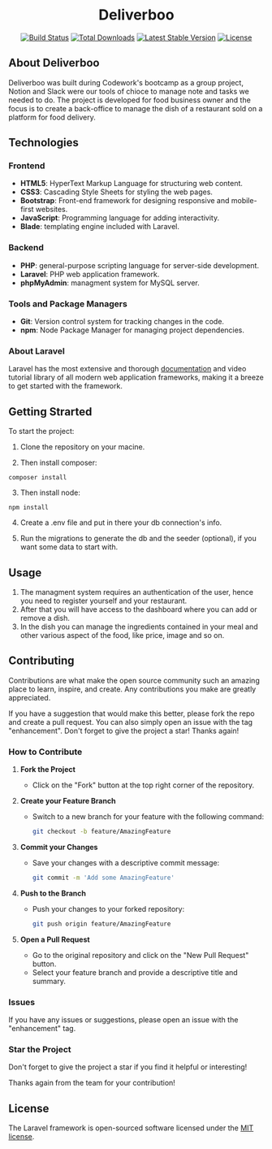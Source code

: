 <h1 align="center">Deliverboo</h1>

<p align="center">
<a href="https://github.com/laravel/framework/actions"><img src="https://github.com/laravel/framework/workflows/tests/badge.svg" alt="Build Status"></a>
<a href="https://packagist.org/packages/laravel/framework"><img src="https://img.shields.io/packagist/dt/laravel/framework" alt="Total Downloads"></a>
<a href="https://packagist.org/packages/laravel/framework"><img src="https://img.shields.io/packagist/v/laravel/framework" alt="Latest Stable Version"></a>
<a href="https://packagist.org/packages/laravel/framework"><img src="https://img.shields.io/packagist/l/laravel/framework" alt="License"></a>
</p>

## About Deliverboo

Deliverboo was built during Codework's bootcamp as a group project, Notion and Slack were our tools of chioce to manage note and tasks we needed to do. The project is developed for food business owner and the focus is to create a back-office to manage the dish of a restaurant sold on a platform for food delivery.

## Technologies

### Frontend
- **HTML5**: HyperText Markup Language for structuring web content.
- **CSS3**: Cascading Style Sheets for styling the web pages.
- **Bootstrap**: Front-end framework for designing responsive and mobile-first websites.
- **JavaScript**: Programming language for adding interactivity.
- **Blade**: templating engine included with Laravel.

### Backend
- **PHP**: general-purpose scripting language for server-side development.
- **Laravel**: PHP web application framework.
- **phpMyAdmin**: managment system for MySQL server.

### Tools and Package Managers

- **Git**: Version control system for tracking changes in the code.
- **npm**: Node Package Manager for managing project dependencies.

### About Laravel

Laravel has the most extensive and thorough [documentation](https://laravel.com/docs) and video tutorial library of all modern web application frameworks, making it a breeze to get started with the framework.


## Getting Strarted

To start the project: 
1) Clone the repository on your macine.

2) Then install composer:
```
composer install
```
3) Then install node:
```
npm install
```
4) Create a .env file and put in there your db connection's info.

5) Run the migrations to generate the db and the seeder (optional), if you want some data to start with.


## Usage

1. The managment system requires an authentication of the user, hence you need to register yourself and your restaurant.
2. After that you will have access to the dashboard where you can add or remove a dish.
3. In the dish you can manage the ingredients contained in your meal and other various aspect of the food, like price, image and so on.

## Contributing

Contributions are what make the open source community such an amazing place to learn, inspire, and create. Any contributions you make are greatly appreciated.

If you have a suggestion that would make this better, please fork the repo and create a pull request. You can also simply open an issue with the tag "enhancement". Don't forget to give the project a star! Thanks again!

### How to Contribute

1. **Fork the Project**
   - Click on the "Fork" button at the top right corner of the repository.

2. **Create your Feature Branch**
   - Switch to a new branch for your feature with the following command:
     ```bash
     git checkout -b feature/AmazingFeature
     ```

3. **Commit your Changes**
   - Save your changes with a descriptive commit message:
     ```bash
     git commit -m 'Add some AmazingFeature'
     ```

4. **Push to the Branch**
   - Push your changes to your forked repository:
     ```bash
     git push origin feature/AmazingFeature
     ```

5. **Open a Pull Request**
   - Go to the original repository and click on the "New Pull Request" button.
   - Select your feature branch and provide a descriptive title and summary.

### Issues
If you have any issues or suggestions, please open an issue with the "enhancement" tag.

### Star the Project
Don't forget to give the project a star if you find it helpful or interesting!

Thanks again from the team for your contribution!

## License

The Laravel framework is open-sourced software licensed under the [MIT license](https://opensource.org/licenses/MIT).

